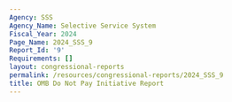 ```yaml
---
Agency: SSS
Agency_Name: Selective Service System
Fiscal_Year: 2024
Page_Name: 2024_SSS_9
Report_Id: '9'
Requirements: []
layout: congressional-reports
permalink: /resources/congressional-reports/2024_SSS_9
title: OMB Do Not Pay Initiative Report
---
```

